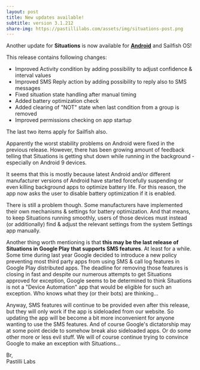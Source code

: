 ```yaml
---
layout: post
title: New updates available!
subtitle: version 3.1.212
share-img: https://pastillilabs.com/assets/img/situations-post.png
---
```


Another update for **Situations** is now available for **[Android](https://play.google.com/store/apps/details?id=com.pastillilabs.situations2)** and Sailfish OS!

This release contains following changes:
- Improved Activity condition by adding possibility to adjust confidence & interval values
- Improved SMS Reply action by adding possibility to reply also to SMS messages
- Fixed situation state handling after manual timing
- Added battery optimization check
- Added clearing of "NOT" state when last condition from a group is removed
- Improved permissions checking on app startup

The last two items apply for Sailfish also.

Apparently the worst stability problems on Android were fixed in the previous release. However, there has been growing amount of feedback telling that Situations is getting shut down while running in the background - especially on Android 9 devices.

It seems that this is mostly because latest Android and/or different manufacturer versions of Android have started forcefully suspending or even killing background apps to optimize battery life. For this reason, the app now asks the user to disable battery optimization if it is enabled.

There is still a problem though. Some manufacturers have implemented their own mechanisms & settings for battery optimization. And that means, to keep Situations running smoothly, users of those devices must instead (or additionally) find & adjust the relevant settings from the system Settings app manually.

Another thing worth mentioning is that **this may be the last release of Situations in Google Play that supports SMS features**. At least for a while. Some time during last year Google decided to introduce a new policy preventing most third party apps from using SMS & call log features in Google Play distributed apps. The deadline for removing those features is closing in fast and despite our numerous attempts to get Situations approved for exception, Google seems to be determined to think Situations is not a "Device Automation" app that would be eligible for such an exception. Who knows what they (or their bots) are thinking...

Anyway, SMS features will continue to be provided even after this release, but they will only work if the app is sideloaded from our website. So updating the app will be become a bit more inconvenient for anyone wanting to use the SMS features. And of course Google's dictatorship may at some point decide to somehow break also sideloaded apps. Or do some other more or less evil stuff. We will of course continue trying to convince Google to make an exception with Situations...

Br,  
Pastilli Labs
